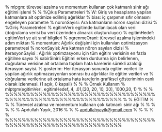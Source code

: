 % mlpgm: türevsel azalma ve momentum kullanan çok katmanlı sinir ağı eğitimi işlemi
%
%
%Çıkış Parametreleri
%         W: Giriş ve hesaplama yapılan katmanlara ait optimize edilmiş ağırlıklar
%         bias: iç çarpımın sıfır olmasını engelleyen parametre
%         noronSayisi: Ara katmanların nöron sayıları dizisi
%
%Giriş Parametreleri
%         egitimVeri: egitimde kullanılacak olan veri (doğrulama verisi bu veri üzerinden alınarak oluşturuluyor)
%         egitimHedef: egitimVeri ye ait sınıf bilgileri
%         ogrenmeOrani: türevsel azalma işlemindeki adım miktarı
%         momentum: Ağırlık değişimi için kullanılan optimizasyon parametresi
%         noronSayisi: Ara katman nöron sayıları dizisi
%         iterasyonSayisi : Ağırlık optimzasyonu için tüm eğitim verisinin en fazla eğitilme sayısı
%         sabirSiniri: Eğitimi erken durdurma için belirlenen, doğrulama verisine ait ortalama toplam hata karelerin sürekli azaldığı iterasyon sayisi.
%         gosterim: Her iterasyon sonunda egitim verileri ile yapılan ağırlık optimazasyonları sonrası bu ağırlıklar ile eğitim verileri ve
%         doğrulama verilerine ait ortalama hata karelerin grafiksel gösteriminin canlı olarak izlenmesi. (1 açık, 0 kapali)
%
%
% Örnek Kullanım
%         mlptgm(egitimVeri, egitimHedef,.4, .01,[20, 20, 10, 30], 1000,20, 1)
%
%
% %%%%%%%%%%%%%%%%%%%%%%%%%%%%%%%%%%%%%%%%%%%%%%%%%%%%%%%%%%%%%%%%
% %                           EĞİTİM                             %
% % Türevsel azalma ve momentum kullanan çok katmanlı sinir ağı  %
% %                                                              %
% %                    Apdullah Yayık, 2016                      %
% %                    apdullahyayik@gmail.com                   %
% %                                                              %
% %%%%%%%%%%%%%%%%%%%%%%%%%%%%%%%%%%%%%%%%%%%%%%%%%%%%%%%%%%%%%%%%
